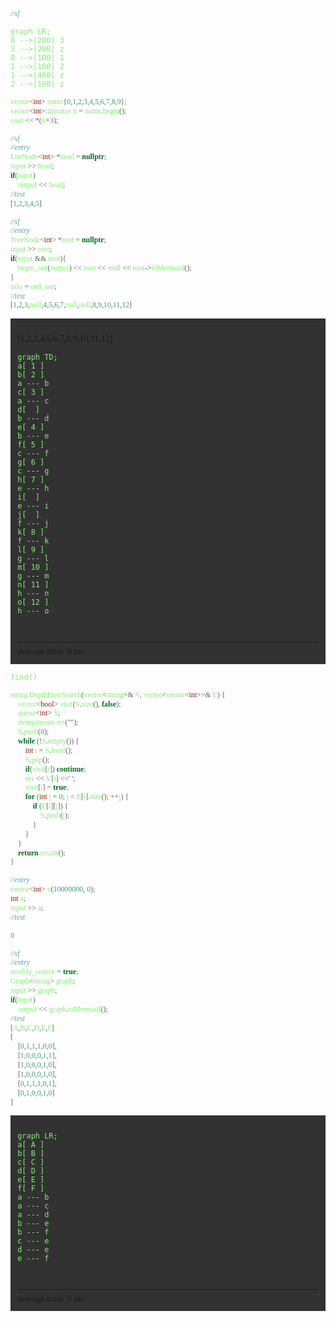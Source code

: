 <style>
*{
    font-family:consolas;
}
html body h2{
    color:#a4f3d1;
    text-align:center;
}
html body h3{
    color:#e06666;
}
html body h4{
    color:pink;
}
html body h5{
    color:#e4e79b;
}
.short {
    width:60%;
    background-color:rgba(0,0,0,0);
    border-bottom:4px dotted #515151;
}
.code-output {
    background-color: #323232;
    padding: .8em;
    margin: 1em 0px;
}
.code-hr {
    margin:3em 0px .5em 0px;
}
</style>
<br>
<br>
<br>
<br>
<br>

```cpp {cmd="run" id="sf" hide}
//sf
```

```mermaid
graph LR;
0 -->|200| 3
3 -->|200| z
0 -->|100| 1
1 -->|100| 2
1 -->|400| z
2 -->|100| z
```


```cpp {cmd=run}
vector<int> nums{0,1,2,3,4,5,6,7,8,9};
vector<int>::iterator it = nums.begin();
cout << *(it+3);
```

```cpp {cmd=run}
//sf
//entry
ListNode<int> *head = nullptr;
input >> head;
if(input)
    output << head;
//test
[1,2,3,4,5]
```

```cpp {cmd=run modify_source}
//sf
//entry
TreeNode<int> *root = nullptr;
input >> root;
if(input && root){
    begin_out(output) << root << endl << root->toMermaid();
}
info = end_out;
//test
[1,2,3,null,4,5,6,7,null,null,8,9,10,11,12]
```

<!-- code_chunk_output -->

<div class=code-output> 

[1,2,3,4,5,6,7,8,9,10,11,12]
```mermaid 
graph TD; 
a[ 1 ] 
b[ 2 ] 
a --- b
c[ 3 ] 
a --- c
d[  ] 
b --- d
e[ 4 ] 
b --- e
f[ 5 ] 
c --- f
g[ 6 ] 
c --- g
h[ 7 ] 
e --- h
i[  ] 
e --- i
j[  ] 
f --- j
k[ 8 ] 
f --- k
l[ 9 ] 
g --- l
m[ 10 ] 
g --- m
n[ 11 ] 
h --- n
o[ 12 ] 
h --- o
``` 


<hr class=code-hr>average time: 0 ms
</div>

<!-- /code_chunk_output -->

<style>

html body code {
    color: #83ee73;
}

</style>
`find()`


```cpp {cmd=run line-numbers continue=sf}
string DepthFirstSearch(vector<string>& V, vector<vector<int>>& E) {
    vector<bool> visit(V.size(), false);
    queue<int> S;
    stringstream res("");
    S.push(0);
    while (!S.empty()) {
        int i = S.front();
        S.pop();
        if(visit[i]) continue;
        res << V[i] <<' ';
        visit[i] = true;
        for (int j = 0; j < E[i].size(); ++j) {
            if (E[i][j]) {
                S.push(j);
            }
        }
    }
    return res.str();
}
```
```cpp {cmd=run continue hide}
//entry
vector<int> v(10000000, 0);
int a;
input >> a;
//test
```
```cpp {cmd=run continue}
0
```


```cpp {cmd=run modify_source}
//sf
//entry
modify_source = true;
Graph<string> graph;
input >> graph;
if(input)
    output << graph.toMermaid();
//test
[A,B,C,D,E,F]
[
    [0,1,1,1,0,0],
    [1,0,0,0,1,1],
    [1,0,0,0,1,0],
    [1,0,0,0,1,0],
    [0,1,1,1,0,1],
    [0,1,0,0,1,0]
]
```

<!-- code_chunk_output -->

<div class=code-output> 

```mermaid 
graph LR; 
a[ A ] 
b[ B ] 
c[ C ] 
d[ D ] 
e[ E ] 
f[ F ] 
a --- b 
a --- c 
a --- d 
b --- e 
b --- f 
c --- e 
d --- e 
e --- f 
```


<hr class=code-hr> average time: 0 ms


</div> 



<!-- /code_chunk_output -->
